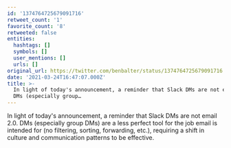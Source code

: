 ```yaml
---
id: '1374764725679091716'
retweet_count: '1'
favorite_count: '8'
retweeted: false
entities:
  hashtags: []
  symbols: []
  user_mentions: []
  urls: []
original_url: https://twitter.com/benbalter/status/1374764725679091716
date: '2021-03-24T16:47:07.000Z'
title: >-
  In light of today's announcement, a reminder that Slack DMs are not email 2.0.
  DMs (especially group…
---
```


In light of today's announcement, a reminder that Slack DMs are not email 2.0. DMs (especially group DMs) are a less perfect tool for the job email is intended for (no filtering, sorting, forwarding, etc.), requiring a shift in culture and communication patterns to be effective.